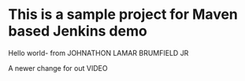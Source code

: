 # This is a sample project for Maven based Jenkins demo

Hello world- from JOHNATHON LAMAR BRUMFIELD JR

A newer change for out VIDEO
